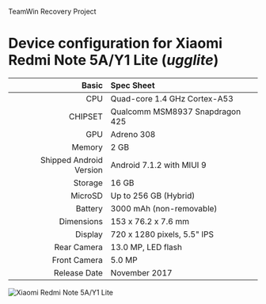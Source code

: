 TeamWin Recovery Project

Device configuration for Xiaomi Redmi Note 5A/Y1 Lite (_ugglite_)
================================================================

Basic   | Spec Sheet
-------:|:-------------------------
CPU     | Quad-core 1.4 GHz Cortex-A53
CHIPSET | Qualcomm MSM8937 Snapdragon 425
GPU     | Adreno 308
Memory  | 2 GB
Shipped Android Version | Android 7.1.2 with MIUI 9
Storage | 16 GB
MicroSD | Up to 256 GB (Hybrid)
Battery | 3000 mAh (non-removable)
Dimensions | 153 x 76.2 x 7.6 mm
Display | 720 x 1280 pixels, 5.5" IPS
Rear Camera  | 13.0 MP, LED flash
Front Camera | 5.0 MP
Release Date | November 2017

![Xiaomi Redmi Note 5A/Y1 Lite](https://cdn2.gsmarena.com/vv/pics/xiaomi/xiaomi-redmi-note-5as-1.jpg "Xiaomi Redmi Note 5A/Y1 Lite")
